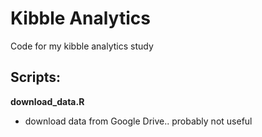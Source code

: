 # Kibble Analytics

Code for my kibble analytics study

## Scripts:

**download_data.R** </br>
- download data from Google Drive.. probably not useful

